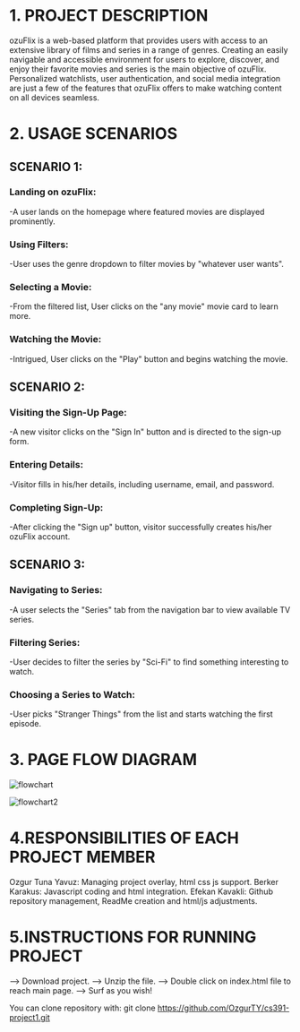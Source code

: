 # 1. PROJECT DESCRIPTION
ozuFlix is a web-based platform that provides users with access to an extensive library of films and series in a range of genres. Creating an easily navigable and accessible environment for users to explore, discover, and enjoy their favorite movies and series is the main objective of ozuFlix. Personalized watchlists, user authentication, and social media integration are just a few of the features that ozuFlix offers to make watching content on all devices seamless.

# 2. USAGE SCENARIOS

## SCENARIO 1:
### Landing on ozuFlix:
 -A user lands on the homepage where featured movies are displayed prominently.

### Using Filters: 
 -User uses the genre dropdown to filter movies by "whatever user wants".

### Selecting a Movie:
 -From the filtered list, User clicks on the "any movie" movie card to learn more.

### Watching the Movie:
 -Intrigued, User clicks on the "Play" button and begins watching the movie.

 
## SCENARIO 2:
### Visiting the Sign-Up Page:
 -A new visitor clicks on the "Sign In" button and is directed to the sign-up form.

### Entering Details: 
-Visitor fills in his/her details, including username, email, and password.

### Completing Sign-Up: 
-After clicking the "Sign up" button, visitor successfully creates his/her ozuFlix account.

## SCENARIO 3:
### Navigating to Series:
-A user selects the "Series" tab from the navigation bar to view available TV series.

### Filtering Series:
-User decides to filter the series by "Sci-Fi" to find something interesting to watch.

### Choosing a Series to Watch: 
-User picks "Stranger Things" from the list and starts watching the first episode.


# 3. PAGE FLOW DIAGRAM

![flowchart](https://github.com/OzgurTY/cs391-project1/assets/104658888/2e762a39-942f-4124-9895-fa6569e7bc2e)

![flowchart2](https://github.com/OzgurTY/cs391-project1/assets/104658888/a6ba6096-68bf-4d12-9bd4-b41f7709e98c)


# 4.RESPONSIBILITIES OF EACH PROJECT MEMBER

Ozgur Tuna Yavuz: Managing project overlay, html css js support.
Berker Karakus: Javascript coding and html integration.
Efekan Kavakli: Github repository management, ReadMe creation and html/js adjustments.



# 5.INSTRUCTIONS FOR RUNNING PROJECT

--> Download project.
--> Unzip the file.
--> Double click on index.html file to reach main page.
--> Surf as you wish!

You can clone repository with: git clone https://github.com/OzgurTY/cs391-project1.git



